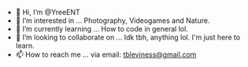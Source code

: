 - 👋 Hi, I’m @YreeENT
- 👀 I’m interested in ... Photography, Videogames and Nature. 
- 🌱 I’m currently learning ... How to code in general lol. 
- 💞️ I’m looking to collaborate on ... Idk tbh, anything lol. I'm just here to learn. 
- 📫 How to reach me ... via email: tbleviness@gmail.com 

<!---
YreeENT/YreeENT is a ✨ special ✨ repository because its `README.md` (this file) appears on your GitHub profile.
You can click the Preview link to take a look at your changes.
--->
